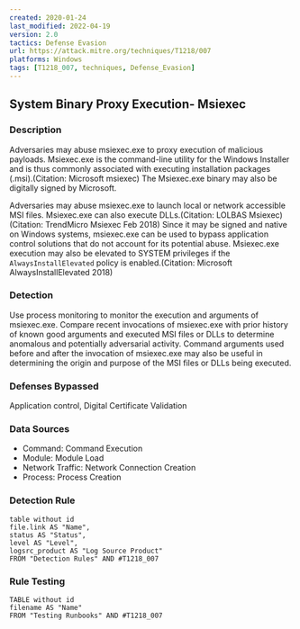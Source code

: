 ```yaml
---
created: 2020-01-24
last_modified: 2022-04-19
version: 2.0
tactics: Defense Evasion
url: https://attack.mitre.org/techniques/T1218/007
platforms: Windows
tags: [T1218_007, techniques, Defense_Evasion]
---
```


## System Binary Proxy Execution- Msiexec

### Description

Adversaries may abuse msiexec.exe to proxy execution of malicious payloads. Msiexec.exe is the command-line utility for the Windows Installer and is thus commonly associated with executing installation packages (.msi).(Citation: Microsoft msiexec) The Msiexec.exe binary may also be digitally signed by Microsoft.

Adversaries may abuse msiexec.exe to launch local or network accessible MSI files. Msiexec.exe can also execute DLLs.(Citation: LOLBAS Msiexec)(Citation: TrendMicro Msiexec Feb 2018) Since it may be signed and native on Windows systems, msiexec.exe can be used to bypass application control solutions that do not account for its potential abuse. Msiexec.exe execution may also be elevated to SYSTEM privileges if the <code>AlwaysInstallElevated</code> policy is enabled.(Citation: Microsoft AlwaysInstallElevated 2018)

### Detection

Use process monitoring to monitor the execution and arguments of msiexec.exe. Compare recent invocations of msiexec.exe with prior history of known good arguments and executed MSI files or DLLs to determine anomalous and potentially adversarial activity. Command arguments used before and after the invocation of msiexec.exe may also be useful in determining the origin and purpose of the MSI files or DLLs being executed.

### Defenses Bypassed

Application control, Digital Certificate Validation

### Data Sources

  - Command: Command Execution
  -  Module: Module Load
  -  Network Traffic: Network Connection Creation
  -  Process: Process Creation
### Detection Rule

```dataview
table without id
file.link AS "Name",
status AS "Status",
level AS "Level",
logsrc_product AS "Log Source Product"
FROM "Detection Rules" AND #T1218_007
```

### Rule Testing

```dataview
TABLE without id
filename AS "Name"
FROM "Testing Runbooks" AND #T1218_007
```
